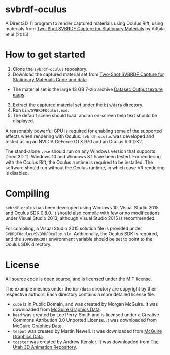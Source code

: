# svbrdf-oculus
A Direct3D 11 program to render captured materials using Oculus Rift,
using materials from
[Two-Shot SVBRDF Capture for Stationary Materials](https://mediatech.aalto.fi/publications/graphics/TwoShotSVBRDF/) by Aittala et al (2015).

# How to get started

1. Clone the `svbrdf-oculus` repository.
2. Download the captured material set from [Two-Shot SVBRDF Capture for Stationary Materials Code and data](https://mediatech.aalto.fi/publications/graphics/TwoShotSVBRDF/code_and_data.html).
  * The material set is the large 13 GB 7-zip archive [Dataset: Output texture maps](https://mediatech.aalto.fi/publications/graphics/TwoShotSVBRDF/twoshot_data_results.7z).
3. Extract the captured material set under the `bin/data` directory.
4. Run `bin/SVBRDFOculus.exe`.
5. The default scene should load, and an on-screen help text should be
   displayed.

A reasonably powerful GPU is required for enabling some of the supported
effects when rendering with Oculus. `svbrdf-oculus` was developed and
tested using an NVIDIA GeForce GTX 970 and an Oculus Rift DK2.

The stand-alone `.exe` should run on any Windows version that supports
Direct3D 11. Windows 10 and Windows 8.1 have been tested. For rendering
with the Oculus Rift, the Oculus runtime is required to be installed.
The software should run without the Oculus runtime, in which case VR
rendering is disabled.

# Compiling

`svbrdf-oculus` has been developed using Windows 10, Visual Studio 2015
and Oculus SDK 0.8.0. It should also compile with few or no
modifications under Visual Studio 2013, although Visual Studio 2015 is
recommended.

For compiling, a Visual Studio 2015 solution file is provided under
`SVBRDFOculus/SVBRDFOculus.sln`. Additionally, the Oculus SDK is
required, and the `$OVRSDKROOT` environment variable should be set to
point to the Oculus SDK directory.

# License

All source code is open source, and is licensed under the MIT license.

The example meshes under the `bin/data` directory are copyright by their
respective authors. Each directory contains a more detailed license
file.
* `cube` is in Public Domain, and was created by Morgan McGuire. It was
  downloaded from [McGuire Graphics Data](http://graphics.cs.williams.edu/data/meshes.xml).
* `head` was created by Lee Perry-Smith and is licensed under a Creative
  Commons Attribution 3.0 Unported License. It was downloaded from [McGuire Graphics Data](http://graphics.cs.williams.edu/data/meshes.xml).
* `teapot` was created by Martin Newell. It was downloaded from [McGuire Graphics Data](http://graphics.cs.williams.edu/data/meshes.xml).
* `toaster` was created by Andrew Kensler. It was downloaded from [The Utah 3D Animation Repository](http://www.sci.utah.edu/~wald/animrep/).

